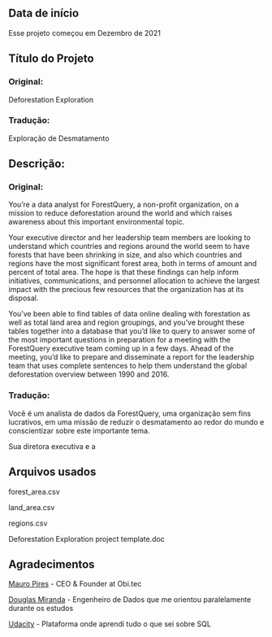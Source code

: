 ## Data de início

Esse projeto começou em Dezembro de 2021

## Título do Projeto

### Original: 
Deforestation Exploration

### Tradução: 
Exploração de Desmatamento

## Descrição:

### Original: 
You’re a data analyst for ForestQuery, a non-profit organization, on a mission to reduce deforestation around the world and which raises awareness about this important environmental topic.

Your executive director and her leadership team members are looking to understand which countries and regions around the world seem to have forests that have been shrinking in size, and also which countries and regions have the most significant forest area, both in terms of amount and percent of total area. The hope is that these findings can help inform initiatives, communications, and personnel allocation to achieve the largest impact with the precious few resources that the organization has at its disposal.

You’ve been able to find tables of data online dealing with forestation as well as total land area and region groupings, and you’ve brought these tables together into a database that you’d like to query to answer some of the most important questions in preparation for a meeting with the ForestQuery executive team coming up in a few days. Ahead of the meeting, you’d like to prepare and disseminate a report for the leadership team that uses complete sentences to help them understand the global deforestation overview between 1990 and 2016.

### Tradução: 
Você é um analista de dados da ForestQuery, uma organização sem fins lucrativos, em uma missão de reduzir o desmatamento ao redor do mundo e conscientizar sobre este importante tema.

Sua diretora executiva e a 

## Arquivos usados

forest_area.csv

land_area.csv

regions.csv

Deforestation Exploration project template.doc

## Agradecimentos

[Mauro Pires][Mauro] - CEO & Founder at Obi.tec

[Douglas Miranda][Douglas] - Engenheiro de Dados que me orientou paralelamente durante os estudos

[Udacity][Udacity] - Plataforma onde aprendi tudo o que sei sobre SQL

[Mauro]: https://www.linkedin.com/in/mauro-pires-6a284b32/

[Douglas]: https://www.linkedin.com/in/douglasmsf/

[Udacity]: https://www.udacity.com
